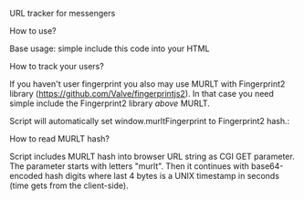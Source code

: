 URL tracker for messengers

How to use?

Base usage: simple include this code into your HTML
<script language="JavaScript" src="murlt.js"></script>

How to track your users?

<script language="JavaScript">
window.murltFingerprint = 'put your user fingerprint here; it can be session ID or user ID';
</script>
<script language="JavaScript" src="murlt.js"></script>



If you haven't user fingerprint you also may use MURLT with Fingerprint2 library (https://github.com/Valve/fingerprintjs2).
In that case you need simple include the Fingerprint2 library _above_ MURLT.

Script will automatically set window.murltFingerprint to Fingerprint2 hash.:

<script src="http://cdn.jsdelivr.net/fingerprintjs2/0.8.0/fingerprint2.min.js"></script>
<script language="JavaScript" src="murlt.js"></script>



How to read MURLT hash?

Script includes MURLT hash into browser URL string as CGI GET parameter.
The parameter starts with letters "murlt". Then it continues with base64-encoded hash digits where last 4 bytes is a UNIX timestamp in seconds (time gets from the client-side).
